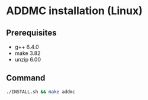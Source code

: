 # ADDMC installation (Linux)

## Prerequisites
- g++ 6.4.0
- make 3.82
- unzip 6.00

## Command
```bash
./INSTALL.sh && make addmc
```

